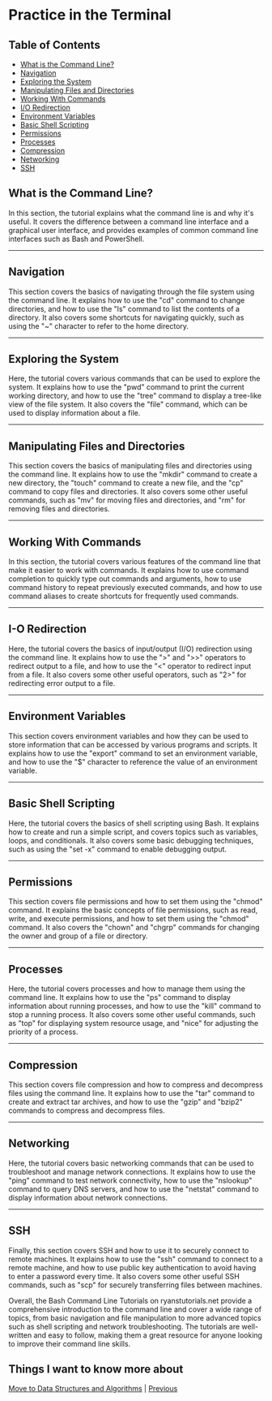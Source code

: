 # Practice in the Terminal

## Table of Contents

- [What is the Command Line?](#what-is-the-command-line)
- [Navigation](#navigation)
- [Exploring the System](#exploring-the-system)
- [Manipulating Files and Directories](#manipulating-files-and-directories)
- [Working With Commands](#working-with-commands)
- [I/O Redirection](#i-o-redirection)
- [Environment Variables](#environment-variables)
- [Basic Shell Scripting](#basic-shell-scripting)
- [Permissions](#permissions)
- [Processes](#processes)
- [Compression](#compression)
- [Networking](#networking)
- [SSH](#ssh)

## What is the Command Line?

In this section, the tutorial explains what the command line is and why it's useful. It covers the difference between a command line interface and a graphical user interface, and provides examples of common command line interfaces such as Bash and PowerShell.

___

## Navigation

This section covers the basics of navigating through the file system using the command line. It explains how to use the "cd" command to change directories, and how to use the "ls" command to list the contents of a directory. It also covers some shortcuts for navigating quickly, such as using the "~" character to refer to the home directory.

___

## Exploring the System

Here, the tutorial covers various commands that can be used to explore the system. It explains how to use the "pwd" command to print the current working directory, and how to use the "tree" command to display a tree-like view of the file system. It also covers the "file" command, which can be used to display information about a file.

___

## Manipulating Files and Directories

This section covers the basics of manipulating files and directories using the command line. It explains how to use the "mkdir" command to create a new directory, the "touch" command to create a new file, and the "cp" command to copy files and directories. It also covers some other useful commands, such as "mv" for moving files and directories, and "rm" for removing files and directories.

___

## Working With Commands

In this section, the tutorial covers various features of the command line that make it easier to work with commands. It explains how to use command completion to quickly type out commands and arguments, how to use command history to repeat previously executed commands, and how to use command aliases to create shortcuts for frequently used commands.

___

## I-O Redirection

Here, the tutorial covers the basics of input/output (I/O) redirection using the command line. It explains how to use the ">" and ">>" operators to redirect output to a file, and how to use the "<" operator to redirect input from a file. It also covers some other useful operators, such as "2>" for redirecting error output to a file.

___

## Environment Variables

This section covers environment variables and how they can be used to store information that can be accessed by various programs and scripts. It explains how to use the "export" command to set an environment variable, and how to use the "$" character to reference the value of an environment variable.

___

## Basic Shell Scripting

Here, the tutorial covers the basics of shell scripting using Bash. It explains how to create and run a simple script, and covers topics such as variables, loops, and conditionals. It also covers some basic debugging techniques, such as using the "set -x" command to enable debugging output.

___

## Permissions

This section covers file permissions and how to set them using the "chmod" command. It explains the basic concepts of file permissions, such as read, write, and execute permissions, and how to set them using the "chmod" command. It also covers the "chown" and "chgrp" commands for changing the owner and group of a file or directory.

___

## Processes

Here, the tutorial covers processes and how to manage them using the command line. It explains how to use the "ps" command to display information about running processes, and how to use the "kill" command to stop a running process. It also covers some other useful commands, such as "top" for displaying system resource usage, and "nice" for adjusting the priority of a process.

___

## Compression

This section covers file compression and how to compress and decompress files using the command line. It explains how to use the "tar" command to create and extract tar archives, and how to use the "gzip" and "bzip2" commands to compress and decompress files.

___

## Networking

Here, the tutorial covers basic networking commands that can be used to troubleshoot and manage network connections. It explains how to use the "ping" command to test network connectivity, how to use the "nslookup" command to query DNS servers, and how to use the "netstat" command to display information about network connections.

___

## SSH

Finally, this section covers SSH and how to use it to securely connect to remote machines. It explains how to use the "ssh" command to connect to a remote machine, and how to use public key authentication to avoid having to enter a password every time. It also covers some other useful SSH commands, such as "scp" for securely transferring files between machines.

Overall, the Bash Command Line Tutorials on ryanstutorials.net provide a comprehensive introduction to the command line and cover a wide range of topics, from basic navigation and file manipulation to more advanced topics such as shell scripting and network troubleshooting. The tutorials are well-written and easy to follow, making them a great resource for anyone looking to improve their command line skills.

## Things I want to know more about

[Move to Data Structures and Algorithms](./DataStructuresAndAlgorithms.md) | [Previous](./TheGrowthMindset.md)
